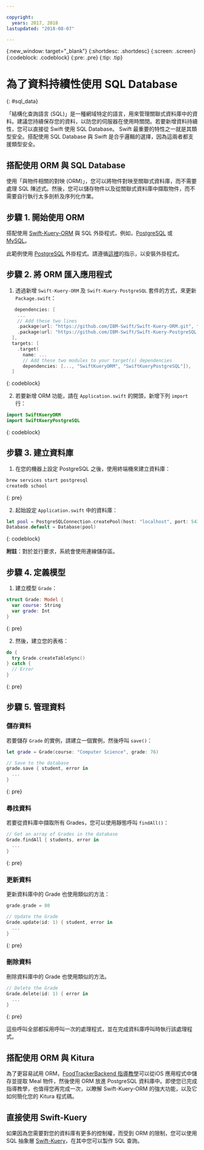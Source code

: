 ```yaml
---

copyright:
  years: 2017, 2018
lastupdated: "2018-08-07"

---
```

{:new_window: target="_blank"}
{:shortdesc: .shortdesc}
{:screen: .screen}
{:codeblock: .codeblock}
{:pre: .pre}
{:tip: .tip}

# 為了資料持續性使用 SQL Database
{: #sql_data}

「結構化查詢語言 (SQL)」是一種網域特定的語言，用來管理關聯式資料庫中的資料。建議您持續保存您的資料，以防您的伺服器在使用時關閉。若要新增資料持續性，您可以直接從 Swift 使用 SQL Database。
Swift 最重要的特性之一就是其類型安全。搭配使用 SQL Database 與 Swift 是合乎邏輯的選擇，因為這兩者都支援類型安全。

## 搭配使用 ORM 與 SQL Database

使用「與物件相關的對映 (ORM)」，您可以將物件對映至關聯式資料庫，而不需要處理 SQL 陳述式。然後，您可以儲存物件以及從關聯式資料庫中擷取物件，而不需要自行執行太多剖析及序列化作業。

## 步驟 1. 開始使用 ORM

搭配使用 [Swift-Kuery-ORM](http://github.com/IBM-Swift/Swift-Kuery-ORM) 與 SQL 外掛程式，例如，[PostgreSQL](http://github.com/IBM-Swift/Swift-Kuery-PostgreSQL) 或 [MySQL](http://github.com/IBM-Swift/SwiftKueryMySQL)。

此範例使用 [PostgreSQL](http://github.com/IBM-Swift/Swift-Kuery-PostgreSQL) 外掛程式。請遵循[這裡](https://github.com/IBM-Swift/Swift-Kuery-PostgreSQL#postgresql-client-installation)的指示，以安裝外掛程式。

## 步驟 2. 將 ORM 匯入應用程式

1. 透過新增 `Swift-Kuery-ORM` 及 `Swift-Kuery-PostgreSQL` 套件的方式，來更新 `Package.swift`：
  ```swift
     dependencies: [
      ...
      // Add these two lines
      .package(url: "https://github.com/IBM-Swift/Swift-Kuery-ORM.git", from: "0.0.1"),
      .package(url: "https://github.com/IBM-Swift/Swift-Kuery-PostgreSQL.git", from: "1.0.0"),
    ],
    targets: [
      .target(
        name: ...
        // Add these two modules to your target(s) dependencies
        dependencies: [..., "SwiftKueryORM", "SwiftKueryPostgreSQL"]),
    ]
  ```
  {: codeblock}

2. 若要新增 ORM 功能，請在 `Application.swift` 的開頭，新增下列 `import` 行：
  ```swift
  import SwiftKueryORM
  import SwiftKueryPostgreSQL
  ```
  {: codeblock}

## 步驟 3. 建立資料庫

1. 在您的機器上設定 PostgreSQL 之後，使用終端機來建立資料庫：
  ```bash
  brew services start postgresql
  createdb school
  ```
  {: pre}

2. 起始設定 `Application.swift` 中的資料庫：
  ```swift
  let pool = PostgreSQLConnection.createPool(host: "localhost", port: 5432, options: [.databaseName("school")], poolOptions: ConnectionPoolOptions(initialCapacity: 10, maxCapacity: 50, timeout: 10000))
  Database.default = Database(pool)
  ```
  {: codeblock}

  **附註**：對於並行要求，系統會使用連線儲存區。

## 步驟 4. 定義模型

1. 建立模型 `Grade`：
  ```swift
  struct Grade: Model {
    var course: String
    var grade: Int
  }
  ```
  {: pre}

2. 然後，建立您的表格：
  ```swift
  do {
    try Grade.createTableSync()
  } catch {
    // Error
  }
  ```
  {: pre}

## 步驟 5. 管理資料

### 儲存資料

若要儲存 `Grade` 的實例，請建立一個實例，然後呼叫 `save()`：
```swift
let grade = Grade(course: "Computer Science", grade: 76)

// Save to the database
grade.save { student, error in
  ...
}
```
{: pre}

### 尋找資料

若要從資料庫中擷取所有 Grades，您可以使用靜態呼叫 `findAll()`：
```swift
// Get an array of Grades in the database
Grade.findAll { students, error in
  ...
}
```
{: pre}

### 更新資料

更新資料庫中的 Grade 也使用類似的方法：
```swift
grade.grade = 80

// Update the Grade
Grade.update(id: 1) { student, error in
  ...
}
```
{: pre}

### 刪除資料

刪除資料庫中的 Grade 也使用類似的方法。
```swift
// Delete the Grade
Grade.delete(id: 1) { error in
  ...
}
```
{: pre}

這些呼叫全部都採用呼叫一次的處理程式，並在完成資料庫呼叫時執行該處理程式。

## 搭配使用 ORM 與 Kitura

為了更容易試用 ORM，[FoodTrackerBackend 指導教學](https://github.com/IBM/FoodTrackerBackend)可以從iOS 應用程式中儲存並提取 Meal 物件，然後使用 ORM 放進 PostgreSQL 資料庫中。即使您已完成指導教學，也值得您再完成一次，以瞭解 Swift-Kuery-ORM 的強大功能，以及它如何簡化您的 Kitura 程式碼。

## 直接使用 Swift-Kuery

如果因為您需要對您的資料庫有更多的控制權，而受到 ORM 的限制，您可以使用 SQL 抽象層 [Swift-Kuery](http://github.com/IBM-Swift/Swift-Kuery)，在其中您可以製作 SQL 查詢。
